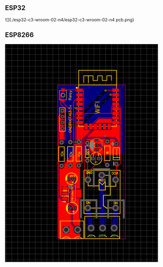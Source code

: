 ## ESP32


![](./esp32-c3-wroom-02-n4/esp32-c3-wroom-02-n4 pcb.png)


## ESP8266


![](./esp8266-12f/esp8266-pcb.png)